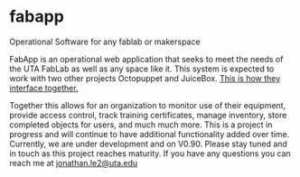 # fabapp
Operational Software for any fablab or makerspace

FabApp is an operational web application that seeks to meet the needs of the UTA FabLab as well as any space like it. This system is expected to work with two other projects Octopuppet and JuiceBox. [This is how they interface together.](https://drive.google.com/open?id=0BzhfhIHqhlx1ekFxRVc0VTBLRHc)

Together this allows for an organization to monitor use of their equipment, provide access control, track training certificates, manage inventory, store completed objects for users, and much much more.  This is a project in progress and will continue to have additional functionality added over time. Currently, we are under development and on V0.90.  Please stay tuned and in touch as this project reaches maturity.
If you have any questions you can reach me at jonathan.le2@uta.edu
